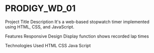 # PRODIGY_WD_01
Project Title
Description
It's a web-based stopwatch timer implemented using HTML, CSS, and JavaScript.

Features
Responsive Design
Display function shows recorded lap times


Technologies Used
HTML
CSS
Java Script
